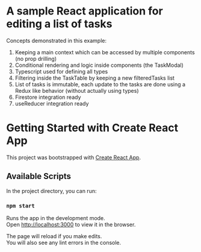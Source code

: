 # A sample React application for editing a list of tasks

Concepts demonstrated in this example:
1. Keeping a main context which can be accessed by multiple components (no prop drilling)
2. Conditional rendering and logic inside components (the TaskModal)
3. Typescript used for defining all types
4. Filtering inside the TaskTable by keeping a new filteredTasks list
5. List of tasks is immutable, each update to the tasks are done using a Redux like behavior (without actually using types)
6. Firestore integration ready
7. useReducer integration ready

# Getting Started with Create React App

This project was bootstrapped with [Create React App](https://github.com/facebook/create-react-app).

## Available Scripts

In the project directory, you can run:

### `npm start`

Runs the app in the development mode.\
Open [http://localhost:3000](http://localhost:3000) to view it in the browser.

The page will reload if you make edits.\
You will also see any lint errors in the console.
